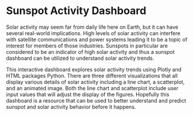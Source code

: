 # Sunspot Activity Dashboard

Solar activity may seem far from daily life here on Earth, but it can have several real-world implications. High levels of solar activity can interfere with satellite communications and power systems leading it to be a topic of interest for members of those industries. Sunspots in particular are considered to be an indicator of high solar activity and thus a sunspot dashboard can be utilized to understand solar activity trends.

This interactive dashboard explores solar activity trends using Plotly and HTML packages Python. There are three different visualizations that all display various details of solar activity including a line chart, a scatterplot, and an animated image. Both the line chart and scatterplot include user input values that will adjust the display of the figures. Hopefully this dashboard is a resource that can be used to better understand and predict sunspot and solar activity behavior before it happens.
